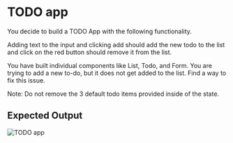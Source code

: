 # TODO app

You decide to build a TODO App with the following functionality.

Adding text to the input and clicking add should add the new todo to the list and click on the red button should remove it from the list.

You have built individual components like List, Todo, and Form. You are trying to add a new to-do, but it does not get added to the list. Find a way to fix this issue.

Note: Do not remove the 3 default todo items provided inside of the state.

## Expected Output
![TODO app](https://github.com/deepeshsharmaofficial/ReactJs_Learn_In_Public/assets/91846967/f42e8393-5c20-41c2-ae8b-a6a9ad45a211)
